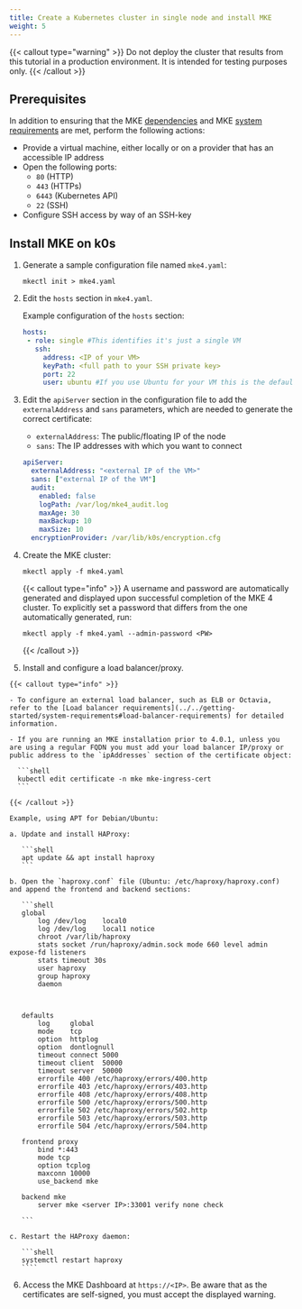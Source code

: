 ```yaml
---
title: Create a Kubernetes cluster in single node and install MKE
weight: 5
---
```


{{< callout type="warning" >}}
Do not deploy the cluster that results from this tutorial in a production
environment. It is intended for testing purposes only.
{{< /callout >}}

## Prerequisites
In addition to ensuring that the MKE [dependencies](../../../getting-started/install-mke-cli)
and MKE [system requirements](../../../getting-started/system-requirements)
are met, perform the following actions:

- Provide a virtual machine, either locally or on a provider that has an accessible IP address
- Open the following ports:
  - `80` (HTTP)
  - `443` (HTTPs)
  - `6443` (Kubernetes API)
  - `22` (SSH)
- Configure SSH access by way of an SSH-key


## Install MKE on k0s

1. Generate a sample configuration file named `mke4.yaml`:

   ```shell
   mkectl init > mke4.yaml
   ```

2. Edit the `hosts` section in `mke4.yaml`.

   Example configuration of the `hosts` section:

    ```yaml
    hosts:
     - role: single #This identifies it's just a single VM
       ssh:
         address: <IP of your VM>
         keyPath: <full path to your SSH private key> 
         port: 22
         user: ubuntu #If you use Ubuntu for your VM this is the default user
    ```
3. Edit the `apiServer` section in the configuration file to add the `externalAddress` and `sans` parameters, which are needed to generate the correct certificate: 

   * `externalAddress`: The public/floating IP of the node
   * `sans`: The IP addresses with which you want to connect 

    ```yaml
    apiServer:
      externalAddress: "<external IP of the VM>"
      sans: ["external IP of the VM"]
      audit:
        enabled: false
        logPath: /var/log/mke4_audit.log
        maxAge: 30
        maxBackup: 10
        maxSize: 10
      encryptionProvider: /var/lib/k0s/encryption.cfg
    ```
    

4. Create the MKE cluster:

   ```shell
   mkectl apply -f mke4.yaml
   ```

   {{< callout type="info" >}}
   A username and password are automatically generated and displayed upon successful completion of the MKE 4 cluster. 
   To explicitly set a password that differs from the one automatically generated, run: 
   ```shell
   mkectl apply -f mke4.yaml --admin-password <PW>
   ```
   {{< /callout >}}
   
  5. Install and configure a load balancer/proxy.

    {{< callout type="info" >}}

    - To configure an external load balancer, such as ELB or Octavia, refer to the [Load balancer requirements](../../getting-started/system-requirements#load-balancer-requirements) for detailed information.

    - If you are running an MKE installation prior to 4.0.1, unless you are using a regular FQDN you must add your load balancer IP/proxy or public address to the `ipAddresses` section of the certificate object:

      ```shell
      kubectl edit certificate -n mke mke-ingress-cert
      ```

    {{< /callout >}}

    Example, using APT for Debian/Ubuntu:

    a. Update and install HAProxy:

       ```shell
       apt update && apt install haproxy
       ```

    b. Open the `haproxy.conf` file (Ubuntu: /etc/haproxy/haproxy.conf) and append the frontend and backend sections: 

       ```shell
       global
           log /dev/log    local0 
           log /dev/log    local1 notice
           chroot /var/lib/haproxy
           stats socket /run/haproxy/admin.sock mode 660 level admin expose-fd listeners
           stats timeout 30s
           user haproxy
           group haproxy
           daemon



       defaults
           log     global
           mode    tcp
           option  httplog
           option  dontlognull
           timeout connect 5000
           timeout client  50000
           timeout server  50000
           errorfile 400 /etc/haproxy/errors/400.http
           errorfile 403 /etc/haproxy/errors/403.http
           errorfile 408 /etc/haproxy/errors/408.http
           errorfile 500 /etc/haproxy/errors/500.http
           errorfile 502 /etc/haproxy/errors/502.http
           errorfile 503 /etc/haproxy/errors/503.http
           errorfile 504 /etc/haproxy/errors/504.http

       frontend proxy
           bind *:443
           mode tcp
           option tcplog
           maxconn 10000
           use_backend mke

       backend mke
           server mke <server IP>:33001 verify none check
                                                     
       ```

    c. Restart the HAProxy daemon:

       ```shell
       systemctl restart haproxy
       ````

6. Access the MKE Dashboard at `https://<IP>`. Be aware that as the
   certificates are self-signed, you must accept the displayed warning.
